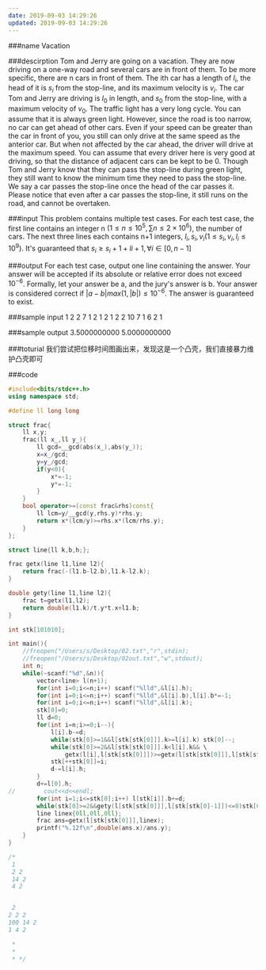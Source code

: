 ```yaml
---
date: 2019-09-03 14:29:26
updated: 2019-09-03 14:29:26
---
```


###name
Vacation

###descirption
Tom and Jerry are going on a vacation. They are now driving on a one-way road and several cars are in front of them. To be more specific, there are n cars in front of them. The ith car has a length of $l_i$, the head of it is $s_i$ from the stop-line, and its maximum velocity is $v_i$. The car Tom and Jerry are driving is $l_0$ in length, and $s_0$ from the stop-line, with a maximum velocity of $v_0$.
The traffic light has a very long cycle. You can assume that it is always green light. However, since the road is too narrow, no car can get ahead of other cars. Even if your speed can be greater than the car in front of you, you still can only drive at the same speed as the anterior car. But when not affected by the car ahead, the driver will drive at the maximum speed. You can assume that every driver here is very good at driving, so that the distance of adjacent cars can be kept to be 0.
Though Tom and Jerry know that they can pass the stop-line during green light, they still want to know the minimum time they need to pass the stop-line. We say a car passes the stop-line once the head of the car passes it.
Please notice that even after a car passes the stop-line, it still runs on the road, and cannot be overtaken.

<!---more-->

###input
This problem contains multiple test cases.
For each test case, the first line contains an integer n $(1≤n≤10^5,∑n≤2×10^6)$, the number of cars.
The next three lines each contains n+1 integers, $l_i,s_i,v_i (1≤s_i,v_i,l_i≤10^9)$. It's guaranteed that $s_i≥s_i+1+li+1,∀i∈[0,n−1]$
 
###output
For each test case, output one line containing the answer. Your answer will be accepted if its absolute or relative error does not exceed $10^{−6}$.
Formally, let your answer be a, and the jury's answer is b. Your answer is considered correct if $|a−b|max(1,|b|)≤10^{−6}$.
The answer is guaranteed to exist.

###sample input
1
2 2
7 1
2 1
2
1 2 2
10 7 1
6 2 1

###sample output
3.5000000000
5.0000000000
 
###toturial
我们尝试把位移时间图画出来，发现这是一个凸壳，我们直接暴力维护凸壳即可

###code
```cpp
#include<bits/stdc++.h>
using namespace std;

#define ll long long

struct frac{
    ll x,y;
    frac(ll x_,ll y_){
        ll gcd=__gcd(abs(x_),abs(y_));
        x=x_/gcd;
        y=y_/gcd;
        if(y<0){
            x*=-1;
            y*=-1;
        }
    }
    bool operator>=(const frac&rhs)const{
        ll lcm=y/__gcd(y,rhs.y)*rhs.y;
        return x*(lcm/y)>=rhs.x*(lcm/rhs.y);
    }
};

struct line{ll k,b,h;};

frac getx(line l1,line l2){
    return frac(-(l1.b-l2.b),l1.k-l2.k);
}

double gety(line l1,line l2){
    frac t=getx(l1,l2);
    return double(l1.k)/t.y*t.x+l1.b;
}

int stk[101010];

int main(){
    //freopen("/Users/s/Desktop/02.txt","r",stdin);
    //freopen("/Users/s/Desktop/02out.txt","w",stdout);
    int n;
    while(~scanf("%d",&n)){
        vector<line> l(n+1);
        for(int i=0;i<=n;i++) scanf("%lld",&l[i].h);
        for(int i=0;i<=n;i++) scanf("%lld",&l[i].b),l[i].b*=-1;
        for(int i=0;i<=n;i++) scanf("%lld",&l[i].k);
        stk[0]=0;
        ll d=0;
        for(int i=n;i>=0;i--){
            l[i].b-=d;
            while(stk[0]>=1&&l[stk[stk[0]]].k>=l[i].k) stk[0]--;
            while(stk[0]>=2&&l[stk[stk[0]]].k<l[i].k&& \
                getx(l[i],l[stk[stk[0]]])>=getx(l[stk[stk[0]]],l[stk[stk[0]-1]])) stk[0]--;
            stk[++stk[0]]=i;
            d-=l[i].h;
        }
        d+=l[0].h;
//        cout<<d<<endl;
        for(int i=1;i<=stk[0];i++) l[stk[i]].b+=d;
        while(stk[0]>=2&&gety(l[stk[stk[0]]],l[stk[stk[0]-1]])<=0)stk[0]--;
        line linex{0ll,0ll,0ll};
        frac ans=getx(l[stk[stk[0]]],linex);
        printf("%.12f\n",double(ans.x)/ans.y);
    }
}

/*
 1
 2 2
 14 2
 4 2


 2
2 2 2
100 14 2
1 4 2

 *
 *
 * */
```